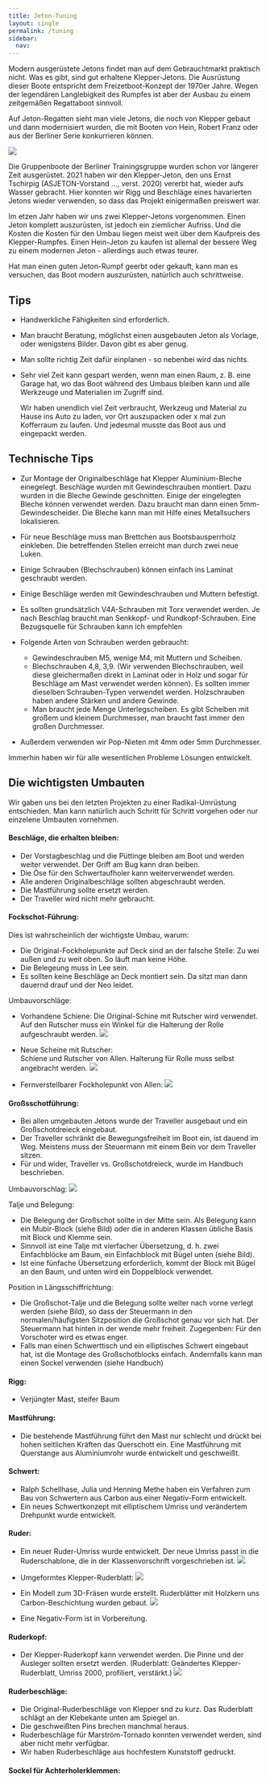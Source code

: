 ```yaml
---
title: Jeton-Tuning
layout: single
permalink: /tuning
sidebar:
  nav:
---
```

Modern ausgerüstete Jetons findet man auf dem Gebrauchtmarkt praktisch nicht. Was es gibt, sind gut erhaltene Klepper-Jetons. Die Ausrüstung dieser Boote entspricht dem Freizetboot-Konzept der 1970er Jahre. Wegen der legendären Langlebigkeit des Rumpfes ist aber der Ausbau  zu einem zeitgemäßen Regattaboot sinnvoll.

Auf Jeton-Regatten sieht man viele Jetons, die noch von Klepper gebaut und dann modernisiert wurden, die mit Booten von Hein, Robert Franz oder aus der Berliner Serie konkurrieren können.

![](https://md.nanologika.de/uploads/upload_1be4ae1e06029e76451120995e028649.jpg)

Die Gruppenboote der Berliner Trainingsgruppe wurden schon vor längerer Zeit ausgerüstet. 2021 haben wir den Klepper-Jeton, den uns Ernst Tschirpig (ASJETON-Vorstand ..., verst. 2020) vererbt hat, wieder aufs Wasser gebracht. Hier konnten wir Rigg und Beschläge eines havarierten Jetons wieder verwenden, so dass das Projekt einigermaßen preiswert war.

Im etzen Jahr haben wir uns zwei Klepper-Jetons vorgenommen. Einen Jeton komplett auszurüsten, ist jedoch ein ziemlicher Aufriss. Und die Kosten die Kosten für den Umbau liegen meist weit über dem Kaufpreis des Klepper-Rumpfes. Einen Hein-Jeton zu kaufen ist allemal der bessere Weg zu einem modernen Jeton - allerdings auch etwas teurer.

Hat man einen guten Jeton-Rumpf geerbt oder gekauft, kann man es versuchen, das Boot modern auszurüsten, natürlich auch schrittweise.

## Tips
* Handwerkliche Fähigkeiten sind erforderlich.
* Man braucht Beratung, möglichst einen ausgebauten Jeton als Vorlage, oder wenigstens Bilder. Davon gibt es aber genug.
* Man sollte richtig Zeit dafür einplanen - so nebenbei wird das nichts.
* Sehr viel Zeit kann gespart werden, wenn man einen Raum, z. B. eine Garage hat, wo das Boot während des Umbaus bleiben kann und alle Werkzeuge und Materialien im Zugriff sind.

  Wir haben unendlich viel Zeit verbraucht, Werkzeug und Material zu Hause ins Auto zu laden, vor Ort auszupacken oder x mal zun Kofferraum zu laufen. Und jedesmal musste das Boot aus und eingepackt werden.

## Technische Tips
* Zur Montage der Originalbeschläge hat Klepper Aluminium-Bleche einegelegt. Beschläge wurden mit Gewindeschrauben montiert. Dazu wurden in die Bleche Gewinde geschnitten. Einige der eingelegten Bleche können verwendet werden. Dazu braucht man dann einen 5mm-Gewindescheider. Die Bleche kann man mit Hilfe eines Metallsuchers lokalisieren. 
* Für neue Beschläge muss man Brettchen aus Bootsbausperrholz einkleben. Die betreffenden Stellen erreicht man durch zwei neue Luken.
* Einige Schrauben (Blechschrauben) können einfach ins Laminat geschraubt werden.
* Einige Beschläge werden mit Gewindeschrauben und Muttern befestigt.
* Es sollten grundsätzlich V4A-Schrauben mit Torx verwendet werden. Je nach Beschlag braucht man Senkkopf- und Rundkopf-Schrauben. Eine Bezugsquelle für Schrauben kann ich empfehlen
* Folgende Arten von Schrauben werden gebraucht:
  * Gewindeschrauben M5, wenige M4, mit Muttern und Scheiben.
  * Blechschrauben 4,8, 3,9. (Wir verwenden Blechschrauben, weil diese gleichermaßen direkt in Laminat oder in Holz und sogar für Beschläge am Mast verwendet werden können). Es sollten immer dieselben Schrauben-Typen verwendet werden. Holzschrauben haben andere Stärken und andere Gewinde.
  * Man braucht jede Menge Unterlegscheiben. Es gibt Scheiben mit großem und kleinem Durchmesser, man braucht fast immer den großen Durchmesser.

* Außerdem verwenden wir Pop-Nieten mit 4mm oder 5mm Durchmesser.




Immerhin haben wir für alle wesentlichen Probleme Lösungen entwickelt. 


## Die wichtigsten Umbauten
Wir gaben uns bei den letzten Projekten zu einer Radikal-Umrüstung entschieden. Man kann natürlich auch Schritt für Schritt vorgehen oder nur einzelene Umbauten vornehmen.

#### Beschläge, die erhalten bleiben:
* Der Vorstagbeschlag und die Püttinge bleiben am Boot und werden weiter verwendet. Der Griff am Bug kann dran beiben.
* Die Öse für den Schwertaufholer kann weiterverwendet werden.
* Alle anderen Originalbeschläge sollten abgeschraubt werden.
* Die Mastführung sollte ersetzt werden.
* Der Traveller wird nicht mehr gebraucht.

#### Fockschot-Führung:
Dies ist wahrscheinlich der wichtigste Umbau, warum:
* Die Original-Fockholepunkte auf Deck sind an der falsche Stelle: Zu wei außen und zu weit oben. So läuft man keine Höhe.
* Die Belegeung muss in Lee sein.
* Es sollten keine Beschläge an Deck montiert sein. Da sitzt man dann dauernd drauf und der Neo leidet.

Umbauvorschläge:
* Vorhandene Schiene:
  Die Original-Schine mit Rutscher wird verwendet. Auf den Rutscher muss ein Winkel für die Halterung der Rolle aufgeschraubt werden.
  ![](https://md.nanologika.de/uploads/upload_fea7562bd31085477953f3be63adcc89.JPG)

* Neue Scheine mit Rutscher:  
  Schiene und Rutscher von Allen. Halterung für Rolle muss selbst angebracht werden.
  ![](https://md.nanologika.de/uploads/upload_d8399fec07e43cdb81796a3749f9ac05.jpg)

* Fernverstellbarer Fockholepunkt von Allen:
  ![](https://md.nanologika.de/uploads/upload_75e9798c751554a0b867a842caf85ee0.jpg)


#### Großsschotführung:
* Bei allen umgebauten Jetons wurde der Traveller ausgebaut und ein Großschotdreieck eingebaut.
* Der Traveller schränkt die Bewegungsfreiheit im Boot ein, ist dauend im Weg. Meistens muss der Steuermann mit einem Bein vor dem Traveller sitzen.
* Für und wider, Traveller vs. Großschotdreieck, wurde im Handbuch beschrieben.

Umbauvorschlag:
![](https://md.nanologika.de/uploads/upload_b09d9a7aa05528116ba680b5f5248db3.jpg)

Talje und Belegung:
* Die Belegung der Großschot sollte in der Mitte sein. Als Belegung kann ein Mubir-Block (siehe Bild) oder die in anderen Klassen übliche Basis mit Block und Klemme sein. 
* Sinnvoll ist eine Talje mit vierfacher Übersetzung, d. h. zwei Einfachblöcke am Baum, ein Einfachblock mit Bügel unten (siehe Bild).
* Ist eine fünfache Übersetzung erforderlich, kommt der Block mit Bügel an den Baum, und unten wird ein Doppelblock verwendet. 

Position in Längsschiffrichtung:
* Die Großschot-Talje und die Belegung sollte weiter nach vorne verlegt werden (siehe Bild), so dass der Steuermann in den normalen/häufigsten Sitzposition die Großschot genau vor sich hat. Der Steuermann hat hinten in der wende mehr freiheit. Zugegenben: Für den Vorschoter wird es etwas enger.
* Falls man einen Schwerttisch und ein elliptisches Schwert eingebaut hat, ist die Montage des Großschotblocks einfach. Andernfalls kann man einen Sockel verwenden (siehe Handbuch)

#### Rigg:
* Verjüngter Mast, steifer Baum

#### Mastführung:
* Die bestehende Mastführung führt den Mast nur schlecht und drückt bei hohen seitlichen Kräften das Querschott ein. Eine Mastführung mit Querstange aus Aluminiumrohr wurde entwickelt und geschweißt.

#### Schwert:
* Ralph Schellhase, Julia und Henning Methe haben ein Verfahren zum Bau von Schwertern aus Carbon aus einer Negativ-Form entwickelt.
* Ein neues Schwertkonzept mit elliptischem Umriss und verändertem Drehpunkt wurde entwickelt.

#### Ruder:
* Ein neuer Ruder-Umriss wurde entwickelt. Der neue Umriss passt in die Ruderschablone, die in der Klassenvorschrift vorgeschrieben ist.
  ![](https://md.nanologika.de/uploads/upload_6e9321e5f23de704aea410f47963abcd.jpg)

* Umgeformtes Klepper-Ruderblatt:
![](https://md.nanologika.de/uploads/upload_3672c13c3d89420511734b67fb7d0ed7.jpg)
* Ein Modell zum 3D-Fräsen wurde erstellt. Ruderblätter mit Holzkern uns Carbon-Beschichtung wurden gebaut.
![](https://md.nanologika.de/uploads/upload_5f23a99f3c87d01822c49aa8ff920e7c.jpg)

* Eine Negativ-Form ist in Vorbereitung.

#### Ruderkopf:
* Der Klepper-Ruderkopf kann verwendet werden. Die Pinne und der Ausleger sollten ersetzt werden.
  (Ruderblatt: Geändertes Klepper-Ruderblatt, Umriss 2000,  profiliert, verstärkt.)
![](https://md.nanologika.de/uploads/upload_56b8f68dfec31c9ebcc0a4284ed90f19.jpg)

#### Ruderbeschläge:
* Die Original-Ruderbeschläge von Klepper snd zu kurz. Das Ruderblatt schlägt an der Klebekante unten am Spiegel an.
* Die geschweißten Pins brechen manchmal heraus.
* Ruderbeschläge für Marström-Tornado konnten verwendet werden, sind aber nicht mehr verfügbar.
* Wir haben Ruderbeschläge aus hochfestem Kunststoff gedruckt.

#### Sockel für Achterholerklemmen:
